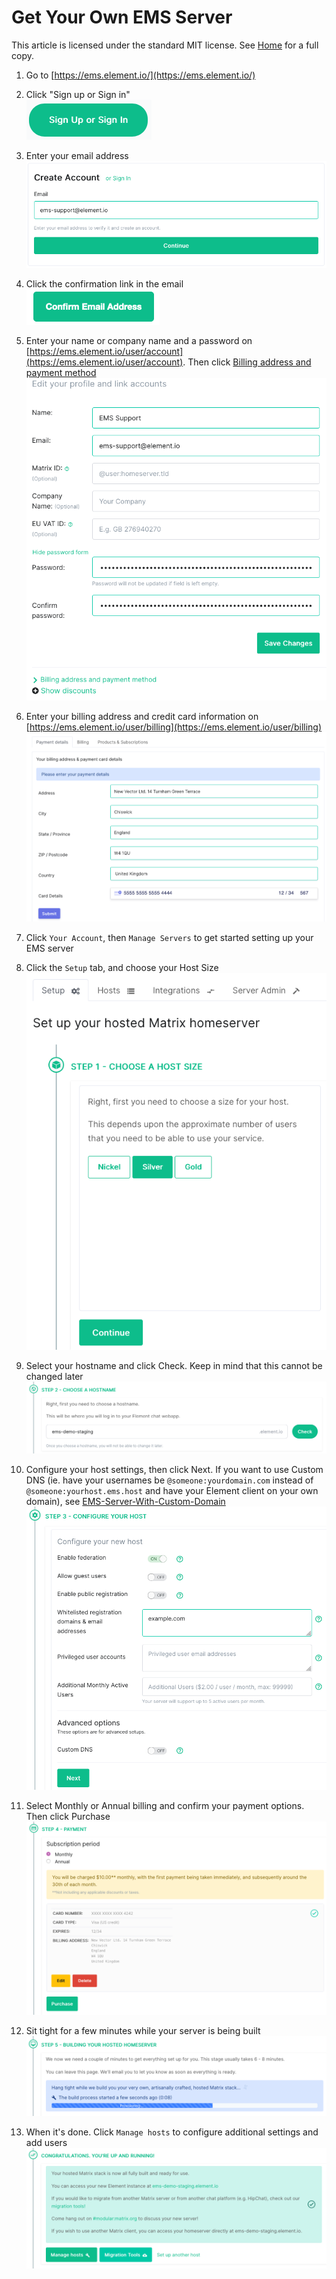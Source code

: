 # Get Your Own EMS Server

This article is licensed under the standard MIT license. See [Home](index.md) for a full copy.

1. Go to [https://ems.element.io/](https://ems.element.io/)

1. Click "Sign up or Sign in"  
![](images/Screen%20Shot%202020-07-30%20at%2012.57.04%20PM.png)

1. Enter your email address  
![](images/Screen%20Shot%202020-07-30%20at%2012.58.03%20PM.png)

1. Click the confirmation link in the email  
![](images/Screen%20Shot%202020-07-30%20at%2012.59.54%20PM.png)

1. Enter your name or company name and a password on [https://ems.element.io/user/account](https://ems.element.io/user/account). Then click [Billing address and payment method](https://ems.element.io/user/billing)
![](images/Screen%20Shot%202020-07-30%20at%202.13.48%20PM.png)

1. Enter your billing address and credit card information on [https://ems.element.io/user/billing](https://ems.element.io/user/billing)  
![](images/Screen%20Shot%202020-07-30%20at%202.15.49%20PM.png)

1. Click `Your Account`, then `Manage Servers` to get started setting up your EMS server

1. Click the `Setup` tab, and choose your Host Size  
![](images/Screen%20Shot%202020-07-30%20at%202.17.55%20PM.png)

1. Select your hostname and click Check. Keep in mind that this cannot be changed later  
![](images/Screen%20Shot%202020-07-30%20at%202.19.40%20PM.png)

1. Configure your host settings, then click Next. If you want to use Custom DNS (ie. have your usernames be `@someone:yourdomain.com` instead of `@someone:yourhost.ems.host` and have your Element client on your own domain), see [EMS-Server-With-Custom-Domain](EMS-Server-With-Custom-Domain.md)  
![](images/Screen%20Shot%202020-07-30%20at%202.20.45%20PM.png)

1. Select Monthly or Annual billing and confirm your payment options. Then click Purchase  
![](images/Screen%20Shot%202020-07-30%20at%202.21.47%20PM.png)

1. Sit tight for a few minutes while your server is being built  
![](images/Screen%20Shot%202020-07-30%20at%202.23.01%20PM.png)

1. When it's done. Click `Manage hosts` to configure additional settings and add users
![](images/Screen%20Shot%202020-07-30%20at%202.25.37%20PM.png)
